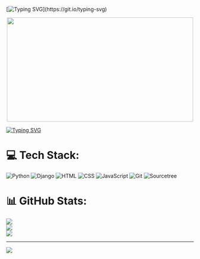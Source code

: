 [![Typing SVG](https://readme-typing-svg.demolab.com?font=Fira+Code&weight=700&size=25&duration=500&pause=1000&color=009838&center=true&vCenter=true&repeat=false&random=false&width=1000&lines=Welcome+to+my+GitHub+profile!)](https://git.io/typing-svg)

<p align="center">
  <img src="https://user-images.githubusercontent.com/100520661/190483447-e05d90bb-efa0-48c6-bae5-b5b751a8b917.gif" width="500" height="280" />
</p>


[![Typing SVG](https://readme-typing-svg.demolab.com?font=Fira+Code&weight=500&duration=1500&pause=500&color=00C3D1&center=true&multiline=true&repeat=false&random=false&width=1000&height=100&lines=My+name+is+Petko+Todorov;I'm+a+passionate+developer+and+technology+enthusiast;Here's+a+glimpse+of+my+tech+stack+and+some+GitHub+stats%3A+)](https://git.io/typing-svg)

# 💻 Tech Stack:
![Python](https://img.shields.io/badge/Python-306998?style=for-the-badge&logo=python&logoColor=white)
![Django](https://img.shields.io/badge/Django-092E20?style=for-the-badge&logo=django&logoColor=white)
![HTML](https://img.shields.io/badge/HTML-E34F26?style=for-the-badge&logo=html5&logoColor=ffffff)
![CSS](https://img.shields.io/badge/CSS-1572B6?style=for-the-badge&logo=css3&logoColor=white)
![JavaScript](https://img.shields.io/badge/JavaScript-C8B44F?style=for-the-badge&logo=javascript&logoColor=white)
![Git](https://img.shields.io/badge/Git-F05032?style=for-the-badge&logo=git&logoColor=white)
![Sourcetree](https://img.shields.io/badge/Sourcetree-0052CC?style=for-the-badge&logo=git&logoColor=white)


# 📊 GitHub Stats:
![](https://github-readme-stats.vercel.app/api?username=petko940&theme=highcontrast&hide_border=false&include_all_commits=true&count_private=false)<br/>
![](https://github-readme-streak-stats.herokuapp.com/?user=petko940&theme=highcontrast&hide_border=false)<br/>
![](https://github-readme-stats.vercel.app/api/top-langs/?username=petko940&theme=highcontrast&hide_border=false&include_all_commits=true&count_private=false&layout=compact)

---

[![](https://visitcount.itsvg.in/api?id=petko940&icon=0&color=9)](https://visitcount.itsvg.in)

